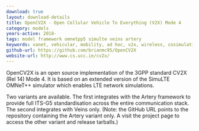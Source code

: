 ```yaml
---
download: true
layout: download-details
title: OpenCV2X - Open Cellular Vehicle To Everything (V2X) Mode 4
category: models
years-active: 2018-
tags: model framework omnetpp5 simulte veins artery
keywords: vanet, vehicular, mobility, ad hoc, v2x, wireless, cosimulation
github-url: https://github.com/brianmc95/OpenCV2X
website-url: http://www.cs.ucc.ie/cv2x/
---
```


OpenCV2X is an open source implementation of the 3GPP standard CV2X (Rel 14)
Mode 4. It is based on an extended version of the SimuLTE OMNeT++ simulator
which enables LTE network simulations.

Two variants are available. The first integrates with the Artery framework to
provide full ITS-G5 standardisation across the entire communication stack. The
second integrates with Veins only. (Note: the GitHub URL points to the repository
containing the Artery variant only. A visit the project page to access the other
variant and release tarballs.)

